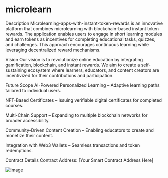 ﻿# microlearn
Description
Microlearning-apps-with-instant-token-rewards is an innovative platform that combines microlearning with blockchain-based instant token rewards. The application enables users to engage in short learning modules and earn tokens as incentives for completing educational tasks, quizzes, and challenges. This approach encourages continuous learning while leveraging decentralized reward mechanisms.

Vision
Our vision is to revolutionize online education by integrating gamification, blockchain, and instant rewards. We aim to create a self-sustaining ecosystem where learners, educators, and content creators are incentivized for their contributions and participation.

Future Scope
AI-Powered Personalized Learning – Adaptive learning paths tailored to individual users.

NFT-Based Certificates – Issuing verifiable digital certificates for completed courses.

Multi-Chain Support – Expanding to multiple blockchain networks for broader accessibility.

Community-Driven Content Creation – Enabling educators to create and monetize their content.

Integration with Web3 Wallets – Seamless transactions and token redemptions.

Contract Details
Contract Address: [Your Smart Contract Address Here]

![image](https://github.com/user-attachments/assets/468596e3-294f-4d96-9cce-d83f8dfc600b)
